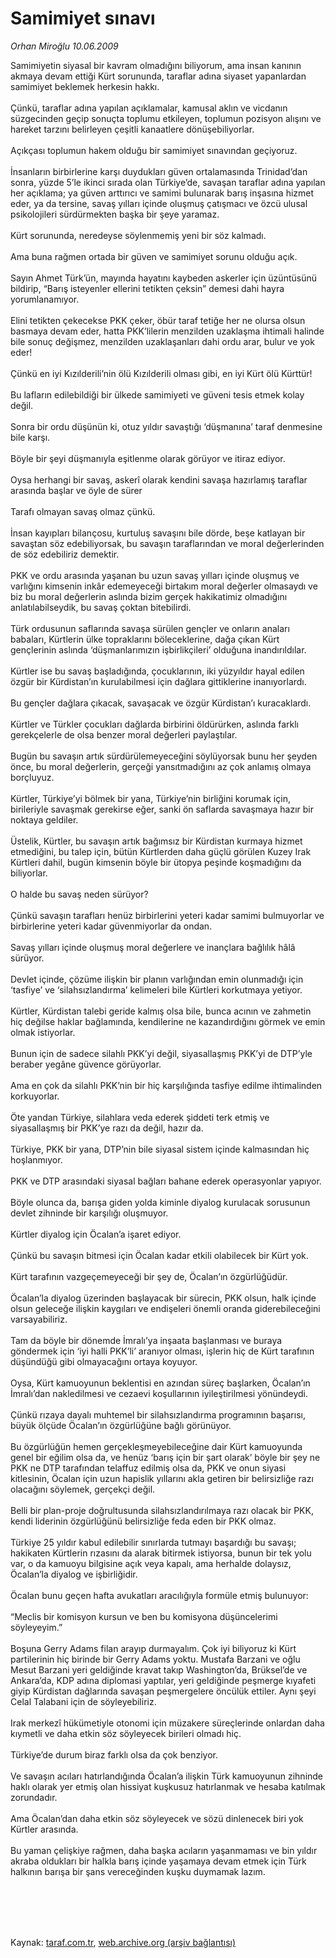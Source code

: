 # Samimiyet sınavı

*Orhan Miroğlu 10.06.2009*

<div class="taraf_structure_2col_1zq">
<div class="margen_n">



 <p>Samimiyetin siyasal bir kavram olmadığını biliyorum, ama insan kanının akmaya devam ettiği Kürt sorununda, taraflar adına siyaset yapanlardan samimiyet beklemek herkesin hakkı. <br/><br/>Çünkü, taraflar adına yapılan açıklamalar, kamusal aklın ve vicdanın süzgecinden geçip sonuçta toplumu etkileyen, toplumun pozisyon alışını ve hareket tarzını belirleyen çeşitli kanaatlere dönüşebiliyorlar. <br/><br/>Açıkçası toplumun hakem olduğu bir samimiyet sınavından geçiyoruz. <br/><br/>İnsanların birbirlerine karşı duydukları güven ortalamasında Trinidad’dan sonra, yüzde 5’le ikinci sırada olan Türkiye’de, savaşan taraflar adına yapılan her açıklama; ya güven arttırıcı ve samimi bulunarak barış inşasına hizmet eder, ya da tersine, savaş yılları içinde oluşmuş çatışmacı ve özcü ulusal psikolojileri sürdürmekten başka bir şeye yaramaz. <br/><br/>Kürt sorununda, neredeyse söylenmemiş yeni bir söz kalmadı. <br/><br/>Ama buna rağmen ortada bir güven ve samimiyet sorunu olduğu açık. <br/><br/>Sayın Ahmet Türk’ün, mayında hayatını kaybeden askerler için üzüntüsünü bildirip, “Barış isteyenler ellerini tetikten çeksin” demesi dahi hayra yorumlanamıyor. <br/><br/>Elini tetikten çekecekse PKK çeker, öbür taraf tetiğe her ne olursa olsun basmaya devam eder, hatta PKK’lilerin menzilden uzaklaşma ihtimali halinde bile sonuç değişmez, menzilden uzaklaşanları dahi ordu arar, bulur ve yok eder! <br/><br/>Çünkü en iyi Kızılderili’nin ölü Kızılderili olması gibi, en iyi Kürt ölü Kürttür! <br/><br/>Bu lafların edilebildiği bir ülkede samimiyeti ve güveni tesis etmek kolay değil. <br/><br/>Sonra bir ordu düşünün ki, otuz yıldır savaştığı ‘düşmanına’ taraf denmesine bile karşı. <br/><br/>Böyle bir şeyi düşmanıyla eşitlenme olarak görüyor ve itiraz ediyor. <br/><br/>Oysa herhangi bir savaş, askerî olarak kendini savaşa hazırlamış taraflar arasında başlar ve öyle de sürer <br/><br/>Tarafı olmayan savaş olmaz çünkü. <br/><br/>İnsan kayıpları bilançosu, kurtuluş savaşını bile dörde, beşe katlayan bir savaştan söz edebiliyorsak, bu savaşın taraflarından ve moral değerlerinden de söz edebiliriz demektir. <br/><br/>PKK ve ordu arasında yaşanan bu uzun savaş yılları içinde oluşmuş ve varlığını kimsenin inkâr edemeyeceği birtakım moral değerler olmasaydı ve biz bu moral değerlerin aslında bizim gerçek hakikatimiz olmadığını anlatılabilseydik, bu savaş çoktan bitebilirdi. <br/><br/>Türk ordusunun saflarında savaşa sürülen gençler ve onların anaları babaları, Kürtlerin ülke topraklarını böleceklerine, dağa çıkan Kürt gençlerinin aslında ‘düşmanlarımızın işbirlikçileri’ olduğuna inandırıldılar. <br/><br/>Kürtler ise bu savaş başladığında, çocuklarının, iki yüzyıldır hayal edilen özgür bir Kürdistan’ın kurulabilmesi için dağlara gittiklerine inanıyorlardı. <br/><br/>Bu gençler dağlara çıkacak, savaşacak ve özgür Kürdistan’ı kuracaklardı. <br/><br/>Kürtler ve Türkler çocukları dağlarda birbirini öldürürken, aslında farklı gerekçelerle de olsa benzer moral değerleri paylaştılar. <br/><br/>Bugün bu savaşın artık sürdürülemeyeceğini söylüyorsak bunu her şeyden önce, bu moral değerlerin, gerçeği yansıtmadığını az çok anlamış olmaya borçluyuz. <br/><br/>Kürtler, Türkiye’yi bölmek bir yana, Türkiye’nin birliğini korumak için, birileriyle savaşmak gerekirse eğer, sanki ön saflarda savaşmaya hazır bir noktaya geldiler. <br/><br/>Üstelik, Kürtler, bu savaşın artık bağımsız bir Kürdistan kurmaya hizmet etmediğini, bu talep için, bütün Kürtlerden daha güçlü görülen Kuzey Irak Kürtleri dahil, bugün kimsenin böyle bir ütopya peşinde koşmadığını da biliyorlar. <br/><br/>O halde bu savaş neden sürüyor? <br/><br/>Çünkü savaşın tarafları henüz birbirlerini yeteri kadar samimi bulmuyorlar ve birbirlerine yeteri kadar güvenmiyorlar da ondan. <br/><br/>Savaş yılları içinde oluşmuş moral değerlere ve inançlara bağlılık hâlâ sürüyor. <br/><br/>Devlet içinde, çözüme ilişkin bir planın varlığından emin olunmadığı için ‘tasfiye’ ve ‘silahsızlandırma’ kelimeleri bile Kürtleri korkutmaya yetiyor. <br/><br/>Kürtler, Kürdistan talebi geride kalmış olsa bile, bunca acının ve zahmetin hiç değilse haklar bağlamında, kendilerine ne kazandırdığını görmek ve emin olmak istiyorlar. <br/><br/>Bunun için de sadece silahlı PKK’yi değil, siyasallaşmış PKK’yi de DTP’yle beraber yegâne güvence görüyorlar. <br/><br/>Ama en çok da silahlı PKK’nin bir hiç karşılığında tasfiye edilme ihtimalinden korkuyorlar. <br/><br/>Öte yandan Türkiye, silahlara veda ederek şiddeti terk etmiş ve siyasallaşmış bir PKK’ye razı da değil, hazır da. <br/><br/>Türkiye, PKK bir yana, DTP’nin bile siyasal sistem içinde kalmasından hiç hoşlanmıyor. <br/><br/>PKK ve DTP arasındaki siyasal bağları bahane ederek operasyonlar yapıyor. <br/><br/>Böyle olunca da, barışa giden yolda kiminle diyalog kurulacak sorusunun devlet zihninde bir karşılığı oluşmuyor. <br/><br/>Kürtler diyalog için Öcalan’a işaret ediyor. <br/><br/>Çünkü bu savaşın bitmesi için Öcalan kadar etkili olabilecek bir Kürt yok. <br/><br/>Kürt tarafının vazgeçemeyeceği bir şey de, Öcalan’ın özgürlüğüdür. <br/><br/>Öcalan’la diyalog üzerinden başlayacak bir sürecin, PKK olsun, halk içinde olsun geleceğe ilişkin kaygıları ve endişeleri önemli oranda giderebileceğini varsayabiliriz. <br/><br/>Tam da böyle bir dönemde İmralı’ya inşaata başlanması ve buraya göndermek için ‘iyi halli PKK’li’ aranıyor olması, işlerin hiç de Kürt tarafının düşündüğü gibi olmayacağını ortaya koyuyor. <br/><br/>Oysa, Kürt kamuoyunun beklentisi en azından süreç başlarken, Öcalan’ın İmralı’dan nakledilmesi ve cezaevi koşullarının iyileştirilmesi yönündeydi. <br/><br/>Çünkü rızaya dayalı muhtemel bir silahsızlandırma programının başarısı, büyük ölçüde Öcalan’ın özgürlüğüne bağlı görünüyor. <br/><br/>Bu özgürlüğün hemen gerçekleşmeyebileceğine dair Kürt kamuoyunda genel bir eğilim olsa da, ve henüz ‘barış için bir şart olarak’ böyle bir şey ne PKK ne DTP tarafından telaffuz edilmiş olsa da, PKK ve onun siyasi kitlesinin, Öcalan için uzun hapislik yıllarını akla getiren bir belirsizliğe razı olacağını söylemek, gerçekçi değil. <br/><br/>Belli bir plan-proje doğrultusunda silahsızlandırılmaya razı olacak bir PKK, kendi liderinin özgürlüğünü belirsizliğe feda eden bir PKK olmaz. <br/><br/>Türkiye 25 yıldır kabul edilebilir sınırlarda tutmayı başardığı bu savaşı; hakikaten Kürtlerin rızasını da alarak bitirmek istiyorsa, bunun bir tek yolu var, o da kamuoyu bilgisine açık veya kapalı, ama herhalde dolaysız, Öcalan’la diyalog ve işbirliğidir. <br/><br/>Öcalan bunu geçen hafta avukatları aracılığıyla formüle etmiş bulunuyor: <br/><br/>“Meclis bir komisyon kursun ve ben bu komisyona düşüncelerimi söyleyeyim.” <br/><br/>Boşuna Gerry Adams filan arayıp durmayalım. Çok iyi biliyoruz ki Kürt partilerinin hiç birinde bir Gerry Adams yoktu. Mustafa Barzani ve oğlu Mesut Barzani yeri geldiğinde kravat takıp Washington’da, Brüksel’de ve Ankara’da, KDP adına diplomasi yaptılar, yeri geldiğinde peşmerge kıyafeti giyip Kürdistan dağlarında savaşan peşmergelere öncülük ettiler. Aynı şeyi Celal Talabani için de söyleyebiliriz. <br/><br/>Irak merkezî hükümetiyle otonomi için müzakere süreçlerinde onlardan daha kıymetli ve daha etkin söz söyleyecek birileri olmadı hiç. <br/><br/>Türkiye’de durum biraz farklı olsa da çok benziyor. <br/><br/>Ve savaşın acıları hatırlandığında Öcalan’a ilişkin Türk kamuoyunun zihninde haklı olarak yer etmiş olan hissiyat kuşkusuz hatırlanmak ve hesaba katılmak zorundadır. <br/><br/>Ama Öcalan’dan daha etkin söz söyleyecek ve sözü dinlenecek biri yok Kürtler arasında. <br/><br/>Bu yaman çelişkiye rağmen, daha başka acıların yaşanmaması ve bin yıldır akraba oldukları bir halkla barış içinde yaşamaya devam etmek için Türk halkının barışa bir şans vereceğinden kuşku duymamak lazım.</p>
<br/>
<br/>
<br/>



<br/>


<div id="taraf_not">
</div>

</div>


</div>

Kaynak: [taraf.com.tr](http://www.taraf.com.tr:80/makale/5967.htm), [web.archive.org (arşiv bağlantısı)](http://web.archive.org/web/20090904033641/http://www.taraf.com.tr:80/makale/5967.htm)
